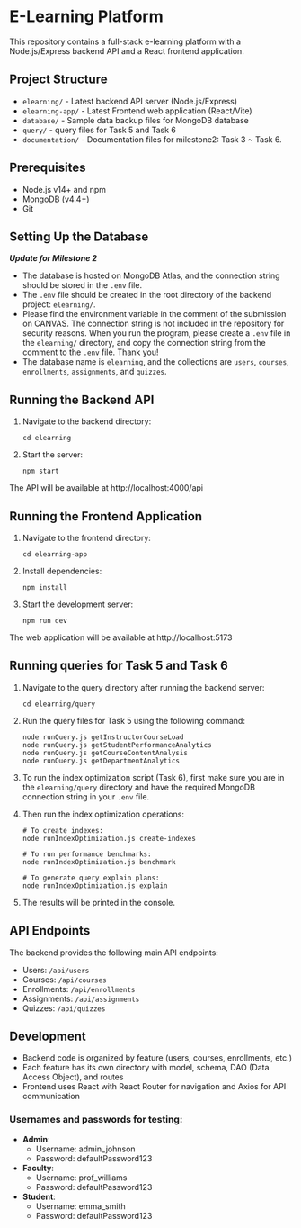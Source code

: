 # E-Learning Platform

This repository contains a full-stack e-learning platform with a Node.js/Express backend API and a React frontend application.

## Project Structure

- `elearning/` - Latest backend API server (Node.js/Express)
- `elearning-app/` - Latest Frontend web application (React/Vite)
- `database/` - Sample data backup files for MongoDB database
- `query/` - query files for Task 5 and Task 6
- `documentation/` - Documentation files for milestone2: Task 3 ~ Task 6.

## Prerequisites

- Node.js v14+ and npm
- MongoDB (v4.4+)
- Git

## Setting Up the Database

***Update for Milestone 2***
- The database is hosted on MongoDB Atlas, and the connection string should be stored in the `.env` file.
- The `.env` file should be created in the root directory of the backend project: `elearning/`.
- Please find the environment variable in the comment of the submission on CANVAS. The connection string is not included in the repository for security reasons. When you run the program, please create a `.env` file in the `elearning/` directory, and copy the connection string from the comment to the `.env` file. Thank you!
- The database name is `elearning`, and the collections are `users`, `courses`, `enrollments`, `assignments`, and `quizzes`.


## Running the Backend API

1. Navigate to the backend directory:
   ```
   cd elearning
   ```


2. Start the server:
   ```
   npm start
   ```

The API will be available at http://localhost:4000/api

## Running the Frontend Application

1. Navigate to the frontend directory:
   ```
   cd elearning-app
   ```

2. Install dependencies:
   ```
   npm install
   ```

3. Start the development server:
   ```
   npm run dev
   ```

The web application will be available at http://localhost:5173

## Running queries for Task 5 and Task 6
1. Navigate to the query directory after running the backend server:
   ```
   cd elearning/query
   ```
2. Run the query files for Task 5 using the following command:
   ```
   node runQuery.js getInstructorCourseLoad
   node runQuery.js getStudentPerformanceAnalytics
   node runQuery.js getCourseContentAnalysis
   node runQuery.js getDepartmentAnalytics
   ```
3. To run the index optimization script (Task 6), first make sure you are in the `elearning/query` directory and have the required MongoDB connection string in your `.env` file.

4. Then run the index optimization operations:
   ```
   # To create indexes:
   node runIndexOptimization.js create-indexes

   # To run performance benchmarks:
   node runIndexOptimization.js benchmark

   # To generate query explain plans:
   node runIndexOptimization.js explain
   ```

5. The results will be printed in the console.

## API Endpoints

The backend provides the following main API endpoints:

- Users: `/api/users`
- Courses: `/api/courses`
- Enrollments: `/api/enrollments`
- Assignments: `/api/assignments`
- Quizzes: `/api/quizzes`


## Development

- Backend code is organized by feature (users, courses, enrollments, etc.)
- Each feature has its own directory with model, schema, DAO (Data Access Object), and routes
- Frontend uses React with React Router for navigation and Axios for API communication


### Usernames and passwords for testing:
- **Admin**: 
  - Username: admin_johnson
  - Password: defaultPassword123
- **Faculty**:
   - Username: prof_williams
   - Password: defaultPassword123
- **Student**:
   - Username: emma_smith
   - Password: defaultPassword123
